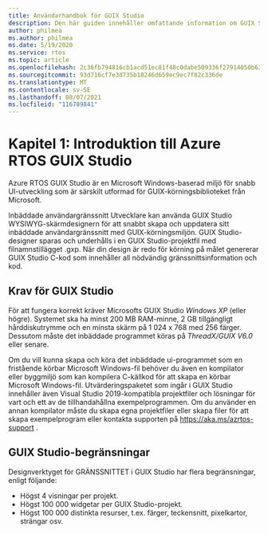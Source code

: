 ```yaml
---
title: Användarhandbok för GUIX Studio
description: Den här guiden innehåller omfattande information om GUIX Studio, Microsoft Windows-baserad miljö för snabb UI-utveckling som är särskilt utformad för GUIX-körningsbiblioteket från Microsoft.
author: philmea
ms.author: philmea
ms.date: 5/19/2020
ms.service: rtos
ms.topic: article
ms.openlocfilehash: 2c36fb794816cb1acd51ec81f48c0dabe509336f27914050b6206f19bf8ceeff
ms.sourcegitcommit: 93d716cf7e3d735b18246d659ec9ec7f82c336de
ms.translationtype: MT
ms.contentlocale: sv-SE
ms.lasthandoff: 08/07/2021
ms.locfileid: "116789841"
---
```

# <a name="chapter-1-introduction-to-azure-rtos-guix-studio"></a>Kapitel 1: Introduktion till Azure RTOS GUIX Studio

Azure RTOS GUIX Studio är en Microsoft Windows-baserad miljö för snabb UI-utveckling som är särskilt utformad för GUIX-körningsbiblioteket från Microsoft.

Inbäddade användargränssnitt Utvecklare kan använda GUIX Studio WYSIWYG-skärmdesignern för att snabbt skapa och uppdatera sitt inbäddade användargränssnitt med GUIX-körningsmiljön. GUIX Studio-designer sparas och underhålls i en GUIX Studio-projektfil med filnamnstillägget .gxp. När din design är redo för körning på målet genererar GUIX Studio C-kod som innehåller all nödvändig gränssnittsinformation och kod.

## <a name="guix-studio-requirements"></a>Krav för GUIX Studio

För att fungera korrekt kräver Microsofts GUIX Studio *Windows XP* (eller högre). Systemet ska ha minst 200 MB RAM-minne, 2 GB tillgängligt hårddiskutrymme och en minsta skärm på 1 024 x 768 med 256 färger. Dessutom måste det inbäddade programmet köras på *ThreadX/GUIX V6.0* eller senare.

Om du vill kunna skapa och köra det inbäddade ui-programmet som en fristående körbar Microsoft Windows-fil behöver du även en kompilator eller byggmiljö som kan kompilera C-källkod för att skapa en körbar Microsoft Windows-fil. Utvärderingspaketet som ingår i GUIX Studio innehåller även Visual Studio 2019-kompatibla projektfiler och lösningar för vart och ett av de tillhandahållna exempelprogrammen. Om du använder en annan kompilator måste du skapa egna projektfiler eller skapa filer för att skapa exempelprogram eller kontakta supporten på https://aka.ms/azrtos-support .

## <a name="guix-studio-constraints"></a>GUIX Studio-begränsningar

Designverktyget för GRÄNSSNITTET i GUIX Studio har flera begränsningar, enligt följande:

- Högst 4 visningar per projekt.
- Högst 100 000 widgetar per GUIX Studio-projekt.
- Högst 100 000 distinkta resurser, t.ex. färger, teckensnitt, pixelkartor, strängar osv.